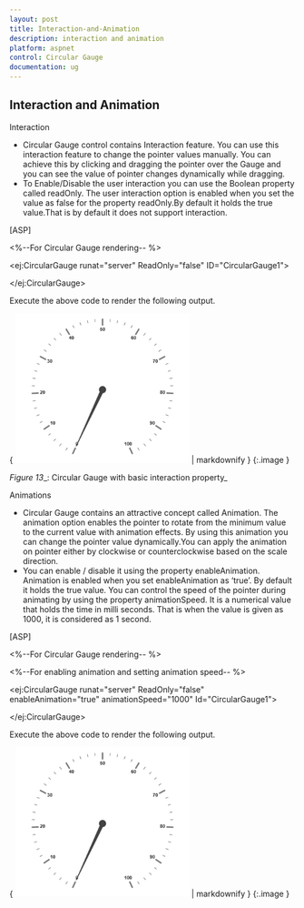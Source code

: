 ```yaml
---
layout: post
title: Interaction-and-Animation
description: interaction and animation
platform: aspnet
control: Circular Gauge
documentation: ug
---
```


## Interaction and Animation

Interaction

* Circular Gauge control contains Interaction feature. You can use this interaction feature to change the pointer values manually. You can achieve this by clicking and dragging the pointer over the Gauge and you can see the value of pointer changes dynamically while dragging.
* To Enable/Disable the user interaction you can use the Boolean property called readOnly. The user interaction option is enabled when you set the value as false for the property readOnly.By default it holds the true value.That is by default it does not support interaction. 



[ASP]



&lt;%--For Circular Gauge rendering-- %&gt;

&lt;ej:CircularGauge runat="server" ReadOnly="false" ID="CircularGauge1"&gt;

&lt;/ej:CircularGauge&gt;



Execute the above code to render the following output.



{ ![](Interaction-and-Animation_images/Interaction-and-Animation_img1.png) | markdownify }
{:.image }


 _Figure_ _13__: Circular Gauge with basic interaction property_

Animations

* Circular Gauge contains an attractive concept called Animation. The animation option enables the pointer to rotate from the minimum value to the current value with animation effects. By using this animation you can change the pointer value dynamically.You can apply the animation on pointer either by clockwise or counterclockwise based on the scale direction. 
* You can enable / disable it using the property enableAnimation. Animation is enabled when you set enableAnimation as ‘true’. By default it holds the true value. You can control the speed of the pointer during animating by using the property animationSpeed. It is a numerical value that holds the time in milli seconds. That is when the value is given as 1000, it is considered as 1 second.





[ASP]



&lt;%--For Circular Gauge rendering-- %&gt;

&lt;%--For enabling animation and setting animation speed-- %&gt;

&lt;ej:CircularGauge runat="server" ReadOnly="false" enableAnimation="true"  animationSpeed="1000" Id="CircularGauge1"&gt;

&lt;/ej:CircularGauge&gt;





Execute the above code to render the following output.



{ ![](Interaction-and-Animation_images/Interaction-and-Animation_img2.png) | markdownify }
{:.image }


